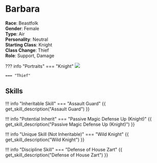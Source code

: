 # Barbara

**Race**: Beastfolk  
**Gender**: Female  
**Type**: Air  
**Personality**: Neutral  
**Starting Class**: Knight  
**Class Change**: Thief  
**Role**: Support, Damage

??? info "Portraits"
    === "Knight"
        ![](../img/barbara-knight.png)

    === "Thief"

## Skills

!!! info "Inheritable Skill"
    === "Assault Guard"
        {{ get_skill_description("Assault Guard") }}

!!! info "Potential Inherit"
    === "Passive Magic Defense Up (Knight)"
        {{ get_skill_description("Passive Magic Defense Up (Knight)") }}

!!! info "Unique Skill (Not Inheritable)"
    === "Wild Knight"
        {{ get_skill_description("Wild Knight") }}
        
!!! info "Discipline Skill"
    === "Defense of House Zart"
        {{ get_skill_description("Defense of House Zart") }}
